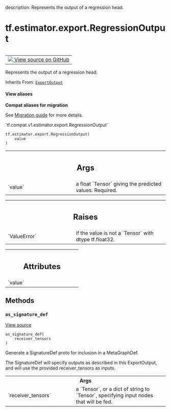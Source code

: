 description: Represents the output of a regression head.

<div itemscope itemtype="http://developers.google.com/ReferenceObject">
<meta itemprop="name" content="tf.estimator.export.RegressionOutput" />
<meta itemprop="path" content="Stable" />
<meta itemprop="property" content="__init__"/>
<meta itemprop="property" content="as_signature_def"/>
</div>

# tf.estimator.export.RegressionOutput

<!-- Insert buttons and diff -->

<table class="tfo-notebook-buttons tfo-api nocontent" align="left">
<td>
  <a target="_blank" href="https://github.com/tensorflow/tensorflow/blob/r2.4/tensorflow/python/saved_model/model_utils/export_output.py#L171-L200">
    <img src="https://www.tensorflow.org/images/GitHub-Mark-32px.png" />
    View source on GitHub
  </a>
</td>
</table>



Represents the output of a regression head.

Inherits From: [`ExportOutput`](../../../tf/estimator/export/ExportOutput.md)

<section class="expandable">
  <h4 class="showalways">View aliases</h4>
  <p>
<b>Compat aliases for migration</b>
<p>See
<a href="https://www.tensorflow.org/guide/migrate">Migration guide</a> for
more details.</p>
<p>`tf.compat.v1.estimator.export.RegressionOutput`</p>
</p>
</section>

<pre class="devsite-click-to-copy prettyprint lang-py tfo-signature-link">
<code>tf.estimator.export.RegressionOutput(
    value
)
</code></pre>



<!-- Placeholder for "Used in" -->


<!-- Tabular view -->
 <table class="responsive fixed orange">
<colgroup><col width="214px"><col></colgroup>
<tr><th colspan="2"><h2 class="add-link">Args</h2></th></tr>

<tr>
<td>
`value`
</td>
<td>
a float `Tensor` giving the predicted values.  Required.
</td>
</tr>
</table>



<!-- Tabular view -->
 <table class="responsive fixed orange">
<colgroup><col width="214px"><col></colgroup>
<tr><th colspan="2"><h2 class="add-link">Raises</h2></th></tr>

<tr>
<td>
`ValueError`
</td>
<td>
if the value is not a `Tensor` with dtype tf.float32.
</td>
</tr>
</table>





<!-- Tabular view -->
 <table class="responsive fixed orange">
<colgroup><col width="214px"><col></colgroup>
<tr><th colspan="2"><h2 class="add-link">Attributes</h2></th></tr>

<tr>
<td>
`value`
</td>
<td>

</td>
</tr>
</table>



## Methods

<h3 id="as_signature_def"><code>as_signature_def</code></h3>

<a target="_blank" href="https://github.com/tensorflow/tensorflow/blob/r2.4/tensorflow/python/saved_model/model_utils/export_output.py#L192-L200">View source</a>

<pre class="devsite-click-to-copy prettyprint lang-py tfo-signature-link">
<code>as_signature_def(
    receiver_tensors
)
</code></pre>

Generate a SignatureDef proto for inclusion in a MetaGraphDef.

The SignatureDef will specify outputs as described in this ExportOutput,
and will use the provided receiver_tensors as inputs.

<!-- Tabular view -->
 <table class="responsive fixed orange">
<colgroup><col width="214px"><col></colgroup>
<tr><th colspan="2">Args</th></tr>

<tr>
<td>
`receiver_tensors`
</td>
<td>
a `Tensor`, or a dict of string to `Tensor`, specifying
input nodes that will be fed.
</td>
</tr>
</table>






